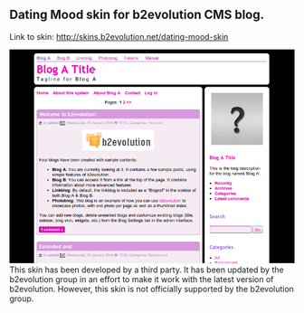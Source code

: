 ## Dating Mood skin for b2evolution CMS blog.

Link to skin: http://skins.b2evolution.net/dating-mood-skin

<img src="skinshot-big.png"/>

<br/>
This skin has been developed by a third party. It has been updated by the b2evolution group in an effort to make it work with the latest version of b2evolution. However, this skin is not officially supported by the b2evolution group.

